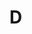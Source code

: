 # D

<script setup> 
    import { Propertys } from '@data/css/property.js'       
    const baseCssUrl = 'https://developer.mozilla.org/zh-CN/docs/Web/CSS/'       
    const { D } = Propertys  
                  
    //下面表格将使用自定义组件               
</script>   

<Mtable :data=D></Mtable>